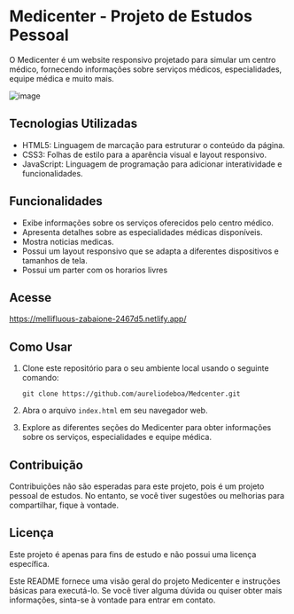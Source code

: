 # Medicenter - Projeto de Estudos Pessoal

O Medicenter é um website responsivo projetado para simular um centro médico, fornecendo informações sobre serviços médicos, especialidades, equipe médica e muito mais.

![image](https://github.com/aureliodeboa/Medcenter/assets/53971991/f76d7bc3-c4a2-4673-bef6-0f7fa7cfd9e6)

## Tecnologias Utilizadas

- HTML5: Linguagem de marcação para estruturar o conteúdo da página.
- CSS3: Folhas de estilo para a aparência visual e layout responsivo.
- JavaScript: Linguagem de programação para adicionar interatividade e funcionalidades.

## Funcionalidades

- Exibe informações sobre os serviços oferecidos pelo centro médico.
- Apresenta detalhes sobre as especialidades médicas disponíveis.
- Mostra noticias medicas.
- Possui um layout responsivo que se adapta a diferentes dispositivos e tamanhos de tela.
- Possui um parter com os horarios livres 
## Acesse 
https://mellifluous-zabaione-2467d5.netlify.app/

## Como Usar

1. Clone este repositório para o seu ambiente local usando o seguinte comando:

   ```
   git clone https://github.com/aureliodeboa/Medcenter.git
   ```

2. Abra o arquivo `index.html` em seu navegador web.

3. Explore as diferentes seções do Medicenter para obter informações sobre os serviços, especialidades e equipe médica.


## Contribuição

Contribuições não são esperadas para este projeto, pois é um projeto pessoal de estudos. No entanto, se você tiver sugestões ou melhorias para compartilhar, fique à vontade.

## Licença

Este projeto é apenas para fins de estudo e não possui uma licença específica.



Este README fornece uma visão geral do projeto Medicenter e instruções básicas para executá-lo. Se você tiver alguma dúvida ou quiser obter mais informações, sinta-se à vontade para entrar em contato.
